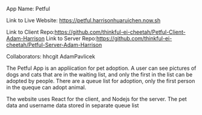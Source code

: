 App Name: Petful

Link to Live Website: https://petful.harrisonhuaruichen.now.sh

Link to Client Repo:https://github.com/thinkful-ei-cheetah/Petful-Client-Adam-Harrison
Link to Server Repo:https://github.com/thinkful-ei-cheetah/Petful-Server-Adam-Harrison

Collaborators: hhcgit
               AdamPavlicek
               
The Petful App is an appliication for pet adoption. A user can see pictures of dogs and cats that are in the waiting list, and only the first in the list can be adopted by people. There are a queue list for adoption, only the first person in the queque can adopt animal. 


The website uses React for the client, and Nodejs for the server. The pet data and username data stored in separate queue list
